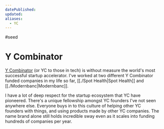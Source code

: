 ```yaml
---
datePublished: 
updated: 
aliases:
  - YC
---
```



#seed
# Y Combinator

[Y Combinator](https://ycombinator.com) (or YC to those in tech) is without measure the world's most successful startup accelerator. I've worked at two different Y Combinator funded companies in my life so far, [[./Spot Health|Spot Health]] and [[./Modernbanc|Modernbanc]]. 

I have a lot of deep respect for the startup ecosystem that YC have pioneered. There's a unique fellowship amongst YC founders I've not seen anywhere else. Everyone buys in to this culture of helping other YC founders with things, and using products made by other YC companies. The name brand alone still holds incredible sway even as it scales into funding hundreds of companies per year.